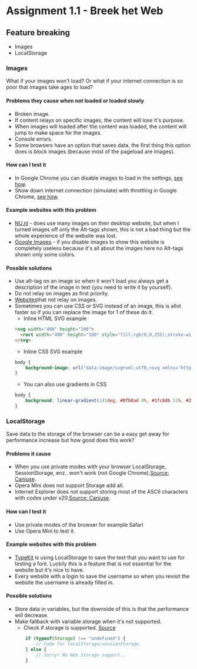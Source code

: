 # Assignment 1.1 - Breek het Web

## Feature breaking
*   Images
*   LocalStorage

### Images
What if your images won't load? Or what if your internet connection is so poor that images take ages to load?

#### Problems they cause when not loaded or loaded slowly
*   Broken image.
*   If content relays on specific images, the content will lose it's purpose.
*   When images will loaded after the content was loaded, the content will jump to make space for the images.
*   Console errors.
*   Some browsers have an option that saves data, the first thing this option does is block images (because most of the pageload are images).

#### How can I test it
*   In Google Chrome you can disable images to load in the settings, [see how](http://nimishprabhu.com/disable-images-in-google-chrome-browse-without-loading-images.html).
*   Show down internet connection (simulate) with throttling in Google Chrome, [see how](https://css-tricks.com/throttling-the-network/).

#### Example websites with this problem
*   [NU.nl](http://www.nu.nl/) - does use many images on their desktop website, but when I turned images off only the Alt-tags shown, this is not a bad thing but the whole experience of the website was lost.
*   [Google Images](https://images.google.com/) - if you disable images to show this website is completely useless because it's all about the images here no Alt-tags shown only some colors.

#### Possible solutions
*   Use alt-tag on an image so when it won't load you always get a description of the image in text (you need to write it by yourself).
*   Do not relay on images as first priority.
*   [Websites](http://line25.com/articles/20-minimal-web-designs-dont-rely-images)that not relay on images.
*   Sometimes you can use CSS or SVG instead of an image, this is allot faster so if you can replace the image for 1 of these do it.
    * Inline HTML SVG example
    ```html
    <svg width="400" height="100">
      <rect width="400" height="100" style="fill:rgb(0,0,255);stroke-width:10;stroke:rgb(0,0,0)" />
    </svg>
    ```
    * Inline CSS SVG example
    ```css
    body { 
        background-image: url("data:image/svg+xml;utf8,<svg xmlns='http://www.w3.org/2000/svg' width='400' height='400'><rect width='400' height='100' style='fill:rgb(0,0,255);stroke-width:10;stroke:rgb(0,0,0)' /></svg>");
    }
    ```
    * You can also use gradients in CSS
    ```css
    body { 
        background: linear-gradient(141deg, #0fb8ad 0%, #1fc8db 51%, #2cb5e8 75%);
    }
    ```
    
### LocalStorage
Save data to the storage of the browser can be a easy get away for performance increase but how good does this work?

#### Problems it cause
*   When you use private modes with your browser LocalStorage, SessionStorage, enz.. won't work (not Google Chrome).[Source: Caniuse](http://caniuse.com/#search=localstorage).
* Opera Mini does not support Storage add all.
* Internet Explorer does not support storing most of the ASCII characters with codes under x20.[Source: Caniuse](http://caniuse.com/#search=localstorage).

#### How can I test it
*   Use private modes of the browser for example Safari
*   Use Opera Mini to test it.

#### Example websites with this problem
*   [TypeKit](https://typekit.com/) is using LocalStorage to save the text that you want to use for testing a font. Luckily this is a feature that is not essential for the website but it's nice to have.
*   Every website with a login to save the username so when you revisit the website the username is already filled in.

#### Possible solutions
*   Store data in variables, but the downside of this is that the performance will decrease.
*   Make fallback with variable storage when it's not supported. 
    * Check if storage is supported. [Source](https://www.w3schools.com/html/html5_webstorage.asp)
    ```javascript
        if (typeof(Storage) !== "undefined") {
            // Code for localStorage/sessionStorage.
        } else {
            // Sorry! No Web Storage support..
        }
    ```